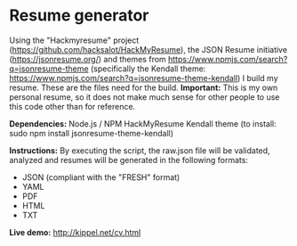 # Resume generator

Using the "Hackmyresume" project (https://github.com/hacksalot/HackMyResume), the JSON Resume initiative (https://jsonresume.org/) and themes from https://www.npmjs.com/search?q=jsonresume-theme (specifically the Kendall theme: https://www.npmjs.com/search?q=jsonresume-theme-kendall) I build my resume. These are the files need for the build.
**Important:** This is my own personal resume, so it does not make much sense for other people to use this code other than for reference.

**Dependencies:**
Node.js / NPM
HackMyResume
Kendall theme (to install: sudo npm install jsonresume-theme-kendall)

**Instructions:**
By executing the script, the raw.json file will be validated, analyzed and resumes will be generated in the following formats:

 - JSON (compliant with the "FRESH" format)
 - YAML
 - PDF
 - HTML
 - TXT

**Live demo:**
http://kippel.net/cv.html

